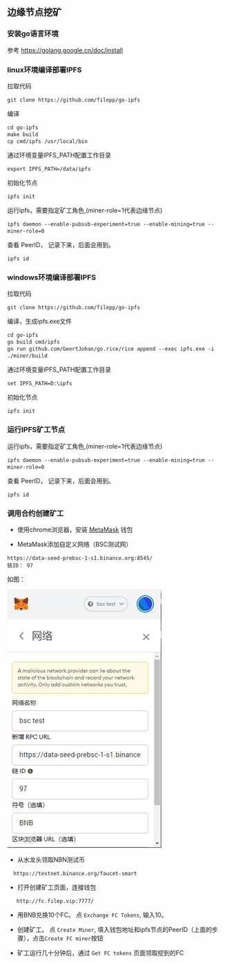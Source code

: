 
## 边缘节点挖矿

### 安装go语言环境
参考  https://golang.google.cn/doc/install  

### linux环境编译部署IPFS

拉取代码
```
git clone https://github.com/filepp/go-ipfs
```

编译
```
cd go-ipfs
make build
cp cmd/ipfs /usr/local/bin
```


通过环境变量IPFS_PATH配置工作目录  
```
export IPFS_PATH=/data/ipfs
```

初始化节点
```
ipfs init
```

运行ipfs，需要指定矿工角色,(miner-role=1代表边缘节点)
```
ipfs daemon --enable-pubsub-experiment=true --enable-mining=true --miner-role=0
```

查看 PeerID， 记录下来，后面会用到。
```
ipfs id
```


### windows环境编译部署IPFS

拉取代码
```
git clone https://github.com/filepp/go-ipfs
```

编译，生成ipfs.exe文件
```
cd go-ipfs
go build cmd/ipfs  
go run github.com/GeertJohan/go.rice/rice append --exec ipfs.exe -i ./miner/build
```

通过环境变量IPFS_PATH配置工作目录  
```
set IPFS_PATH=D:\ipfs
```

初始化节点
```
ipfs init
```

### 运行IPFS矿工节点

运行ipfs，需要指定矿工角色,(miner-role=1代表边缘节点)
```
ipfs daemon --enable-pubsub-experiment=true --enable-mining=true --miner-role=0
```

查看 PeerID， 记录下来，后面会用到。
```
ipfs id
```

### 调用合约创建矿工

-  使用chrome浏览器，安装 [MetaMask](https://metamask.io/) 钱包 

-  MetaMask添加自定义网络（BSC测试网）
```
https://data-seed-prebsc-1-s1.binance.org:8545/
链ID： 97 
```
如图：

![](files/01.jpg)

-  从水龙头领取NBN测试币  
```
  https://testnet.binance.org/faucet-smart
```
   
- 打开创建矿工页面，连接钱包
```
   http://fc.filep.vip:7777/
```

- 用BNB兑换10个FC。 点 `Exchange FC Tokens`, 输入10。 

- 创建矿工。 点 `Create Miner`, 填入钱包地址和ipfs节点的PeerID（上面的步骤），点击`Create FC miner`按钮

- 矿工运行几十分钟后，通过 `Get FC tokens` 页面领取挖到的FC